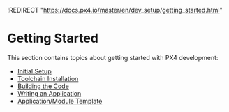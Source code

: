 !REDIRECT "https://docs.px4.io/master/en/dev_setup/getting_started.html"

# Getting Started

This section contains topics about getting started with PX4 development:

* [Initial Setup](../setup/config_initial.md)
* [Toolchain Installation](../setup/dev_env.md)
* [Building the Code](../setup/building_px4.md)
* [Writing an Application](../apps/hello_sky.md)
* [Application/Module Template](../apps/module_template.md)
